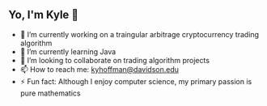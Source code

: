 ## Yo, I'm Kyle :wave:

- 🔭 I’m currently working on a traingular arbitrage cryptocurrency trading algorithm
- 🌱 I’m currently learning Java
- 👯 I’m looking to collaborate on trading algorithm projects
- 📫 How to reach me: kyhoffman@davidson.edu
- ⚡ Fun fact: Although I enjoy computer science, my primary passion is pure mathematics
